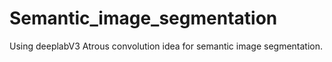 # Semantic_image_segmentation
Using deeplabV3 Atrous convolution idea for semantic image segmentation.


